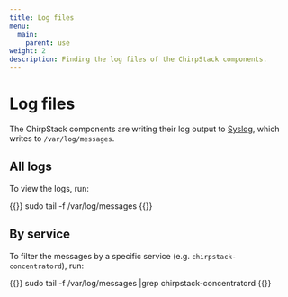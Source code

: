 ```yaml
---
title: Log files
menu:
  main:
    parent: use
weight: 2
description: Finding the log files of the ChirpStack components.
---
```


# Log files

The ChirpStack components are writing their log output to [Syslog](https://en.wikipedia.org/wiki/Syslog),
which writes to `/var/log/messages`.

## All logs

To view the logs, run:

{{<highlight bash>}}
sudo tail -f /var/log/messages
{{</highlight>}}

## By service

To filter the messages by a specific service (e.g. `chirpstack-concentratord`),
run:

{{<highlight bash>}}
sudo tail -f /var/log/messages |grep chirpstack-concentratord
{{</highlight>}}

